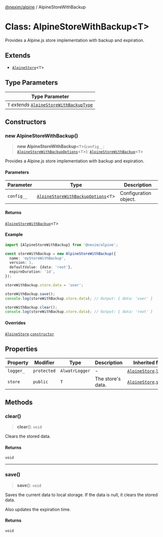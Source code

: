[@nexim/alpine](../README.md) / AlpineStoreWithBackup

# Class: AlpineStoreWithBackup\<T\>

Provides a Alpine.js store implementation with backup and expiration.

## Extends

- [`AlpineStore`](AlpineStore.md)\<`T`\>

## Type Parameters

| Type Parameter                                                                            |
| ----------------------------------------------------------------------------------------- |
| `T` _extends_ [`AlpineStoreWithBackupType`](../type-aliases/AlpineStoreWithBackupType.md) |

## Constructors

### new AlpineStoreWithBackup()

> **new AlpineStoreWithBackup**\<`T`\>(`config__`: [`AlpineStoreWithBackupOptions`](../type-aliases/AlpineStoreWithBackupOptions.md)\<`T`\>): [`AlpineStoreWithBackup`](AlpineStoreWithBackup.md)\<`T`\>

Provides a Alpine.js store implementation with backup and expiration.

#### Parameters

| Parameter  | Type                                                                                     | Description           |
| ---------- | ---------------------------------------------------------------------------------------- | --------------------- |
| `config__` | [`AlpineStoreWithBackupOptions`](../type-aliases/AlpineStoreWithBackupOptions.md)\<`T`\> | Configuration object. |

#### Returns

[`AlpineStoreWithBackup`](AlpineStoreWithBackup.md)\<`T`\>

#### Example

```ts
import {AlpineStoreWithBackup} from '@nexim/alpine';

const storeWithBackup = new AlpineStoreWithBackup({
  name: 'myStoreWithBackup',
  version: 1,
  defaultValue: {data: 'root'},
  expireDuration: '1d',
});

storeWithBackup.store.data = 'user';

storeWithBackup.save();
console.log(storeWithBackup.store.data); // Output: { data: 'user' }

storeWithBackup.clear();
console.log(storeWithBackup.store.data); // Output: { data: 'root' }
```

#### Overrides

[`AlpineStore`](AlpineStore.md).[`constructor`](AlpineStore.md#constructors)

## Properties

| Property                       | Modifier    | Type           | Description       | Inherited from                                                      |
| ------------------------------ | ----------- | -------------- | ----------------- | ------------------------------------------------------------------- |
| <a id="logger_"></a> `logger_` | `protected` | `AlwatrLogger` | -                 | [`AlpineStore`](AlpineStore.md).[`logger_`](AlpineStore.md#logger_) |
| <a id="store"></a> `store`     | `public`    | `T`            | The store's data. | [`AlpineStore`](AlpineStore.md).[`store`](AlpineStore.md#store)     |

## Methods

### clear()

> **clear**(): `void`

Clears the stored data.

#### Returns

`void`

---

### save()

> **save**(): `void`

Saves the current data to local storage. If the data is null, it clears the stored data.

Also updates the expiration time.

#### Returns

`void`
